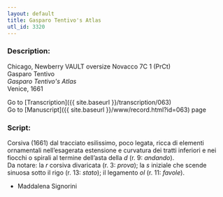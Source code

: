 ```yaml
---
layout: default
title: Gasparo Tentivo's Atlas
utl_id: 3320
---
```


###  Description:

Chicago, Newberry VAULT oversize Novacco 7C 1 (PrCt)<br>
Gasparo Tentivo<br>
_Gasparo Tentivo's Atlas_<br>
Venice, 1661

Go to [Transcription]({{ site.baseurl }}/transcription/063)<br>
Go to [Manuscript]({{ site.baseurl }}/www/record.html?id=063) page 

###  Script:

Corsiva (1661) dal tracciato esilissimo, poco legata, ricca di elementi ornamentali nell’esagerata estensione e curvatura dei tratti inferiori e nei fiocchi o spirali al termine dell’asta della _d_ (r. 9: _andando_).<br>
Da notare: la _r_ corsiva divaricata (r. 3: _prova_); la _s_ iniziale che scende sinuosa sotto il rigo (r. 13: _stato_); il legamento _ol_ (r. 11: _favole_).<br>
- Maddalena Signorini

